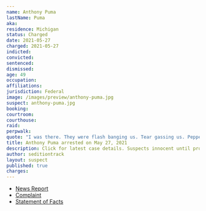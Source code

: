 ```yaml
---
name: Anthony Puma
lastName: Puma
aka:
residence: Michigan
status: Charged
date: 2021-05-27
charged: 2021-05-27
indicted:
convicted: 
sentenced: 
dismissed: 
age: 49
occupation:
affiliations:
jurisdiction: Federal
image: /images/preview/anthony-puma.jpg
suspect: anthony-puma.jpg
booking:
courtroom:
courthouse:
raid:
perpwalk:
quote: "I was there. They were flash banging us. Tear gassing us. Pepper spraying us. We were outside. Don't believe the NEWS. I have hours of video on my go pro."
title: Anthony Puma arrested on May 27, 2021
description: Click for latest case details. Suspects innocent until proven guilty.
author: seditiontrack
layout: suspect
published: true
charges:
---
```

- [News Report](https://www.detroitnews.com/story/news/local/michigan/2021/05/27/anthony-puma-charged-breaking-into-capitol-during-jan-6-riot/7467940002/)
- [Complaint](https://www.justice.gov/usao-dc/case-multi-defendant/file/1399286/download)
- [Statement of Facts](https://www.justice.gov/usao-dc/case-multi-defendant/file/1399291/download)
